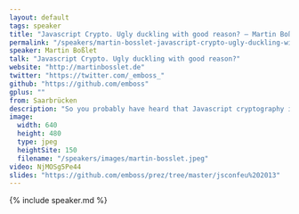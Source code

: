 ```yaml
---
layout: default
tags: speaker
title: "Javascript Crypto. Ugly duckling with good reason? – Martin Boßlet"
permalink: "/speakers/martin-bosslet-javascript-crypto-ugly-duckling-with-good-reason.html"
speaker: Martin Boßlet
talk: "Javascript Crypto. Ugly duckling with good reason?"
website: "http://martinbosslet.de"
twitter: "https://twitter.com/_emboss_"
github: "https://github.com/emboss"
gplus: ""
from: Saarbrücken
description: "So you probably have heard that Javascript cryptography is to be considered \"harmful\". Is it now? Let's take a closer look at why it has such a bad rep, but also at how recent events and developments such as PRISM, asm.js and the W3C Web Cryptography API may dramatically change the odds. Find out why privacy and, as a consequence, cryptography, may influence your future even if you \"got nothing to hide\"!"
image:
  width: 640
  height: 480
  type: jpeg
  heightSite: 150
  filename: "/speakers/images/martin-bosslet.jpeg"
video: NjMOSg5Pe44
slides: "https://github.com/emboss/prez/tree/master/jsconfeu%202013"
---
```


{% include speaker.md %}
